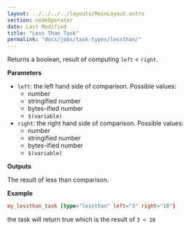 ```yaml
---
layout: ../../../../layouts/MainLayout.astro
section: nodeOperator
date: Last Modified
title: "Less Than Task"
permalink: "docs/jobs/task-types/lessthan/"
---
```


Returns a boolean, result of computing `left` < `right`.

**Parameters**

- `left`: the left hand side of comparison. Possible values:
    - number
    - stringified number
    - bytes-ified number
    - `$(variable)`
- `right`: the right hand side of comparison. Possible values:
    - number
    - stringified number
    - bytes-ified number
    - `$(variable)`

**Outputs**

The result of less than comparison.

**Example**

```toml
my_lessthan_task [type="lessthan" left="3" right="10"]
```

the task will return true which is the result of `3 < 10`
